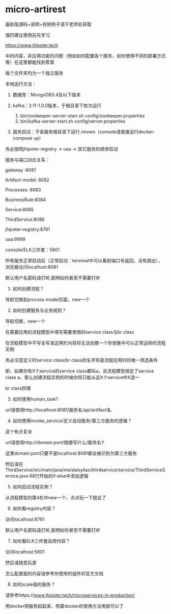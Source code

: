 # micro-artirest
最新版源码+说明+视频例子请于老师处获取

强烈建议使用前先学习

https://www.jhipster.tech

中的内容，非应用功能的问题（例如如何配置各个服务，如何使用不同的部署方式等）在这里都能找到答案


每个文件夹均为一个独立服务

本地运行方法：
1. 数据库：MongoDB3.4及以下版本

2. kafka：2.11-1.0.0版本，于根目录下依次运行
    1. bin/zookeeper-server-start.sh config/zookeeper.properties
    2. bin/kafka-server-start.sh config/server.properties

3. 服务启动：于各服务根目录下运行./mvwn（console请直接运行docker-compose up）

务必按照jhipster-registry -> uaa -> 其它服务的顺序启动



服务与端口对应关系：

gateway :8081

Artifact-model: 8082

Processes: 8083

BusinessRule:8084

Service:8085

ThirdService:8086

jhipster-registry:8761

uaa:9999

console/ELK三件套：5601



所有服务正常启动后（正常启动：terminal中可以看到端口号返回，没有跳出），浏览器访问localhost:8081

默认用户名密码请打听,聪明如你甚至不需要打听


1. 如何创建流程？

导航切换到process model页面，new一个


2. 如何创建服务与业务规则？

导航切换，new一个

在需要应用的流程模型中填写需要使用的service class与br class

在流程模型中不写全写准这两栏内容将无法创建一个你想象中可以正常运转的流程实例

务必注意定义时service class/br class的名字将是流程应用时的唯一筛选条件

即，如果你有X个service的service class都叫a，且流程模型绑定了service class a，那么创建流程实例的时候你将只能从这X个service中X选一

br class同理



3. 如何使用human_task?

url请使用http://localhost:8081/服务名/api/artifact名


4. 如何使用invoke_service/定义自动服务/第三方服务的逻辑？

这个有点复杂

url请使用http://domain:port/随便写什么/服务名Y

这里domain:port只要不是localhost:8081都会被识别为第三方服务

然后请在ThirdService/src/main/java/me/daisyliao/thirdservice/service/ThirdServiceService.java 68行开始的if-else中添加逻辑



5. 如何启动流程实例？

从流程模型的第4栏中new一个，点点玩一下就会了


6. 如何看registry内容？

访问localhost:8761

默认用户名密码请打听,聪明如你甚至不需要打听



7. 如何看ELK三件套监控内容？

访问localhost:5601

然后请随意玩耍

怎么配里面的内容请参考你使用的组件的官方文档



8. 如何scale我的服务？

请参考https://www.jhipster.tech/microservices-in-production/

用docker把服务起起来，照着docker的使用方法用就可以了
